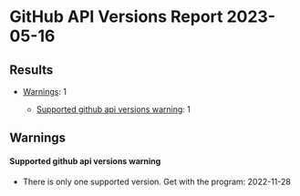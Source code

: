

# GitHub API Versions Report 2023-05-16

## Results

* [Warnings](#warnings): 1

  * [Supported github api versions warning](#supported-github-api-versions-warning): 1



## Warnings


#### Supported github api versions warning ####

* There is only one supported version. Get with the program: 2022-11-28



